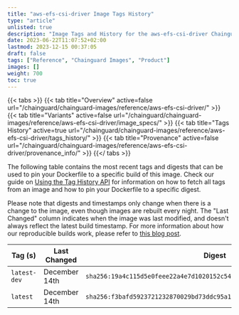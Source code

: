 ```yaml
---
title: "aws-efs-csi-driver Image Tags History"
type: "article"
unlisted: true
description: "Image Tags and History for the aws-efs-csi-driver Chainguard Image"
date: 2023-06-22T11:07:52+02:00
lastmod: 2023-12-15 00:37:05
draft: false
tags: ["Reference", "Chainguard Images", "Product"]
images: []
weight: 700
toc: true
---
```


{{< tabs >}}
{{< tab title="Overview" active=false url="/chainguard/chainguard-images/reference/aws-efs-csi-driver/" >}}
{{< tab title="Variants" active=false url="/chainguard/chainguard-images/reference/aws-efs-csi-driver/image_specs/" >}}
{{< tab title="Tags History" active=true url="/chainguard/chainguard-images/reference/aws-efs-csi-driver/tags_history/" >}}
{{< tab title="Provenance" active=false url="/chainguard/chainguard-images/reference/aws-efs-csi-driver/provenance_info/" >}}
{{</ tabs >}}

The following table contains the most recent tags and digests that can be used to pin your Dockerfile to a specific build of this image. Check our guide on [Using the Tag History API](/chainguard/chainguard-images/using-the-tag-history-api/) for information on how to fetch all tags from an image and how to pin your Dockerfile to a specific digest.

Please note that digests and timestamps only change when there is a change to the image, even though images are rebuilt every night. The "Last Changed" column indicates when the image was last modified, and doesn't always reflect the latest build timestamp. For more information about how our reproducible builds work, please refer to [this blog post](https://www.chainguard.dev/unchained/reproducing-chainguards-reproducible-image-builds).

| Tag (s)       | Last Changed  | Digest                                                                    |
|---------------|---------------|---------------------------------------------------------------------------|
|  `latest-dev` | December 14th | `sha256:19a4c115d5e0feee22a4e7d1020152c541ecbbd8c4db7f52c2b1c8ebe6851093` |
|  `latest`     | December 14th | `sha256:f3bafd5923721232870029bd73ddc95a1ff44d181baedc7b0897a280e6e7d595` |

